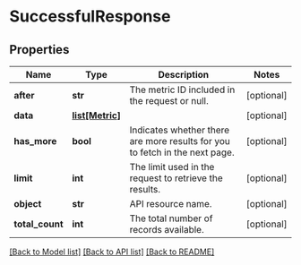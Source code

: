 # SuccessfulResponse

## Properties
Name | Type | Description | Notes
------------ | ------------- | ------------- | -------------
**after** | **str** | The metric ID included in the request or null. | [optional] 
**data** | [**list[Metric]**](Metric.md) |  | [optional] 
**has_more** | **bool** | Indicates whether there are more results for you to fetch in the next page. | [optional] 
**limit** | **int** | The limit used in the request to retrieve the results. | [optional] 
**object** | **str** | API resource name. | [optional] 
**total_count** | **int** | The total number of records available. | [optional] 

[[Back to Model list]](../README.md#documentation-for-models) [[Back to API list]](../README.md#documentation-for-api-endpoints) [[Back to README]](../README.md)


